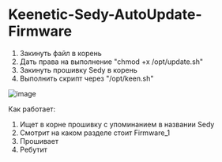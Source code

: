 # Keenetic-Sedy-AutoUpdate-Firmware

1. Закинуть файл в корень
2. Дать права на выполнение "chmod +x /opt/update.sh"
3. Закинуть прошивку Sedy в корень
4. Выполнить скрипт через "/opt/keen.sh"


![image](https://user-images.githubusercontent.com/79056064/201493794-47088f14-e778-4b10-85fd-55259391a4ba.png)


Как работает:
1. Ищет в корне прошивку с упоминанием в названии Sedy
2. Смотрит на каком разделе стоит Firmware_1
3. Прошивает
4. Ребутит
